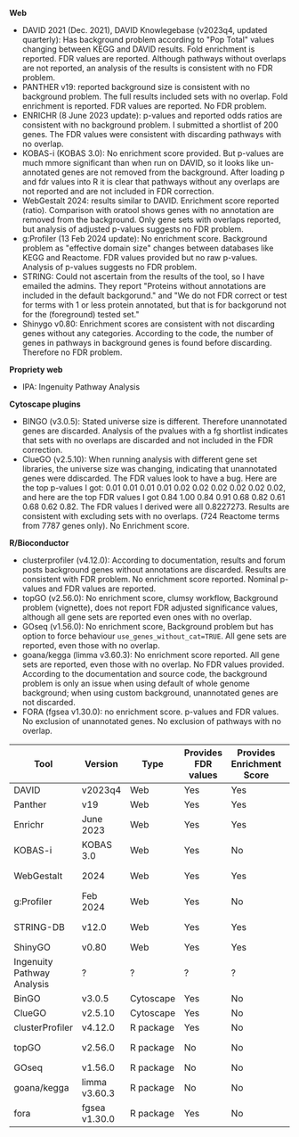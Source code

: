 **Web**
* DAVID 2021 (Dec. 2021), DAVID Knowlegebase (v2023q4, updated quarterly): Has background problem according to "Pop Total" values changing between KEGG and DAVID results. Fold enrichment is reported. FDR values are reported. Although pathways without overlaps are not reported, an analysis of the results is consistent with no FDR problem.
* PANTHER v19: reported background size is consistent with no background problem. The full results included sets with no overlap. Fold enrichment is reported. FDR values are reported. No FDR problem.
* ENRICHR (8 June 2023 update): p-values and reported odds ratios are consistent with no background problem. I submitted a shortlist of 200 genes. The FDR values were consistent with discarding pathways with no overlap.
* KOBAS-i (KOBAS 3.0): No enrichment score provided. But p-values are much mmore significant than when run on DAVID, so it looks like un-annotated genes are not removed from the background. After loading p and fdr values into R it is clear that pathways without any overlaps are not reported and are not included in FDR correction.
* WebGestalt 2024: results similar to DAVID. Enrichment score reported (ratio). Comparison with oratool shows genes with no annotation are removed from the background. Only gene sets with overlaps reported, but analysis of adjusted p-values suggests no FDR problem.
* g:Profiler (13 Feb 2024 update): No enrichment score. Background problem as "effective domain size" changes between databases like KEGG and Reactome. FDR values provided but no raw p-values. Analysis of p-values suggests no FDR problem.
* STRING: Could not ascertain from the results of the tool, so I have emailed the admins. They report "Proteins without annotations are included in the default backgorund." and "We do not FDR correct or test for terms with 1 or less protein annotated, but that is for backgorund not for the (foreground) tested set."
* Shinygo v0.80: Enrichment scores are consistent with not discarding genes without any categories. According to the code, the number of genes in pathways in background genes is found before discarding. Therefore no FDR problem.

**Propriety web**
* IPA: Ingenuity Pathway Analysis

**Cytoscape plugins**
* BINGO (v3.0.5): Stated universe size is different. Therefore unannotated genes are discarded. Analysis of the pvalues with a fg shortlist indicates that sets with no overlaps are discarded and not included in the FDR correction.
* ClueGO (v2.5.10): When running analysis with different gene set libraries, the universe size was changing, indicating that unannotated genes were ddiscarded. The FDR values look to have a bug. Here are the top p-values I got: 0.01 0.01 0.01 0.01 0.02 0.02 0.02 0.02 0.02 0.02, and here are the top FDR values I got 0.84 1.00 0.84 0.91 0.68 0.82 0.61 0.68 0.62 0.82. The FDR values I derived were all 0.8227273. Results are consistent with excluding sets with no overlaps. (724 Reactome terms from 7787 genes only). No Enrichment score.

**R/Bioconductor**
* clusterprofiler (v4.12.0): According to documentation, results and forum posts background genes without annotations are discarded. Results are consistent with FDR problem. No enrichment score reported. Nominal p-values and FDR values are reported.
* topGO (v2.56.0): No enrichment score, clumsy workflow, Background problem (vignette), does not report FDR adjusted significance values, although all gene sets are reported even ones with no overlap.
* GOseq (v1.56.0): No enrichment score, Background problem but has option to force behaviour `use_genes_without_cat=TRUE`.  All gene sets are reported, even those with no overlap. 
* goana/kegga (limma v3.60.3): No enrichment score reported.  All gene sets are reported, even those with no overlap. No FDR values provided. According to the documentation and source code, the background problem is only an issue when using default of whole genome background; when using custom background, unannotated genes are not discarded.
* FORA (fgsea v1.30.0): no enrichment score. p-values and FDR values. No exclusion of unannotated genes. No exclusion of pathways with no overlap.

| Tool | Version | Type | Provides FDR values | Provides Enrichment Score | Proper background handling | Proper FDR | Reference |
| --- | --- | --- | --- | --- | --- | --- | --- |
| DAVID | v2023q4 | Web | Yes | Yes | No | Yes | [@Sherman2022-jn] |
| Panther | v19 | Web | Yes | Yes | Yes | Yes | [@Mi2019-ak] |
| Enrichr | June 2023 | Web | Yes | Yes | Yes | No | [@Kuleshov2016-og] |
| KOBAS-i | KOBAS 3.0 | Web | Yes | No | Yes | No | [@Bu2021-ak] |
| WebGestalt | 2024 | Web | Yes | Yes | No | Yes | [@Elizarraras2024-nr] |
| g:Profiler | Feb 2024 | Web | Yes | No | No | Yes | [@Kolberg2023-nr] |
| STRING-DB | v12.0 | Web | Yes | Yes | Yes | Yes | [@Szklarczyk2023-an] |
| ShinyGO | v0.80 | Web | Yes | Yes | Yes | Yes | [@Ge2020-lu] |
| Ingenuity Pathway Analysis | ? | ? | ? | ? | ? | ? | [@Kramer2014-kd] |
| BinGO | v3.0.5 | Cytoscape | Yes | No | No | No | [@Maere2005-gq] |
| ClueGO | v2.5.10 | Cytoscape | Yes | No | No | No | [@Bindea2009-jn] |
| clusterProfiler | v4.12.0 | R package | Yes | No | No | No | [@Wu2021-wy] |
| topGO | v2.56.0 | R package | No | No | No | Yes+ | [@Adrian_Alexa2017-nf] |
| GOseq | v1.56.0 | R package | No | No | No* | Yes+ | [@Young2010-iw] |
| goana/kegga | limma v3.60.3 | R package | No | No | No** | Yes+ | [@Ritchie2015-oz] |
| fora | fgsea v1.30.0 | R package | Yes | No | Yes | Yes | [@Korotkevich2016-gd] |




